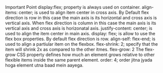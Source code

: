 Important Point display:flex; property is always used on container.
align-items: center; is used to align item center in cross axis.
By Default flex direction is row in this case the main axis is its horizontal and cross axis is vertical axis.
When flex direction is column in this case the main axis is its vertical axis and cross axis is horizonatal axis.
justify-content: center; is used to align the item center in main axis.
display: flex; is allow to use the flex box properties. By default flex direction is row.
align-self: flex-end; is used to align a partiular item on the flexbox.
flex-shrink: 2; specify that the item will shrink 2x as compared to the other itmes.
flex-grow: 2 The flex-grow CSS property defines how much an element grows relative to other flexible items inside the same parent element.
order: 4; order jitna jyada hoga element utna baad mein aayega.
